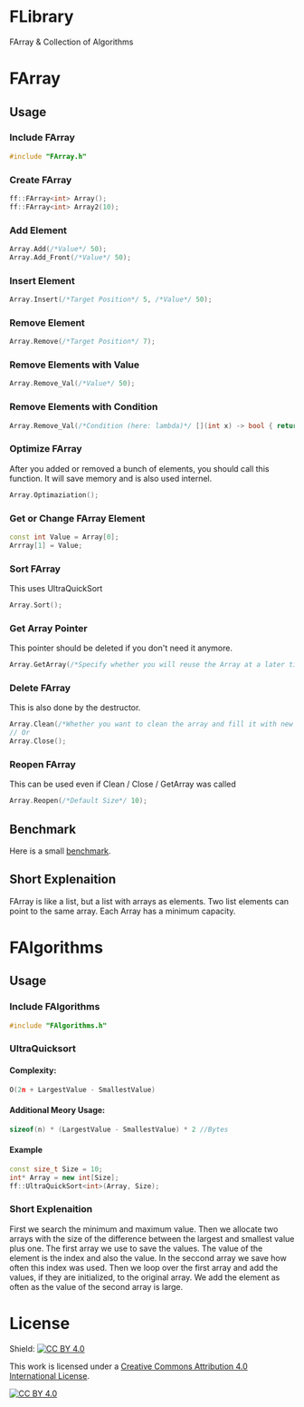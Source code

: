 # FLibrary
FArray &amp; Collection of Algorithms

# FArray
## Usage
### Include FArray
```c++
#include "FArray.h"
```
### Create FArray
```c++
ff::FArray<int> Array();
ff::FArray<int> Array2(10);
```
### Add Element
```c++
Array.Add(/*Value*/ 50);
Array.Add_Front(/*Value*/ 50);
```
### Insert Element
```c++
Array.Insert(/*Target Position*/ 5, /*Value*/ 50);
```
### Remove Element
```c++
Array.Remove(/*Target Position*/ 7);
```
### Remove Elements with Value
```c++
Array.Remove_Val(/*Value*/ 50);
```
### Remove Elements with Condition
```c++
Array.Remove_Val(/*Condition (here: lambda)*/ [](int x) -> bool { return x <= 50; });
```
### Optimize FArray
After you added or removed a bunch of elements, you should call this function. It will save memory and is also used internel.
```c++
Array.Optimaziation();
```
### Get or Change FArray Element
```c++
const int Value = Array[0];
Arrray[1] = Value;
```
### Sort FArray
This uses UltraQuickSort
```c++
Array.Sort();
```
### Get Array Pointer
This pointer should be deleted if you don't need it anymore.
```c++
Array.GetArray(/*Specify whether you will reuse the Array at a later time. This won't clear the array if it is false. Default: false*/);
```
### Delete FArray
This is also done by the destructor.
```c++
Array.Clean(/*Whether you want to clean the array and fill it with new values. Default: false*/);
// Or
Array.Close();
```
### Reopen FArray
This can be used even if Clean / Close / GetArray was called
```c++
Array.Reopen(/*Default Size*/ 10);
```
## Benchmark
Here is a small [benchmark](Benchmark.cpp).
## Short Explenaition
FArray is like a list, but a list with arrays as elements. Two list elements can point to the same array. Each Array has a minimum capacity.
# FAlgorithms
## Usage
### Include FAlgorithms
```c++
#include "FAlgorithms.h"
```
### UltraQuicksort
#### Complexity:
```c++
O(2n + LargestValue - SmallestValue)
```
#### Additional Meory Usage:
```c++
sizeof(n) * (LargestValue - SmallestValue) * 2 //Bytes
```
#### Example
```c++
const size_t Size = 10;
int* Array = new int[Size];
ff::UltraQuickSort<int>(Array, Size);
```
### Short Explenaition
First we search the minimum and maximum value. Then we allocate two arrays with the size of the difference between the largest and smallest value plus one. The first array we use to save the values. The value of the element is the index and also the value. In the seccond array we save how often this index was used. Then we loop over the first array and add the values, if they are initialized, to the original array. We add the element as often as the value of the second array is large.
# License
Shield: [![CC BY 4.0][cc-by-shield]][cc-by]

This work is licensed under a
[Creative Commons Attribution 4.0 International License][cc-by].

[![CC BY 4.0][cc-by-image]][cc-by]

[cc-by]: http://creativecommons.org/licenses/by/4.0/
[cc-by-image]: https://i.creativecommons.org/l/by/4.0/88x31.png
[cc-by-shield]: https://img.shields.io/badge/License-CC%20BY%204.0-lightgrey.svg
